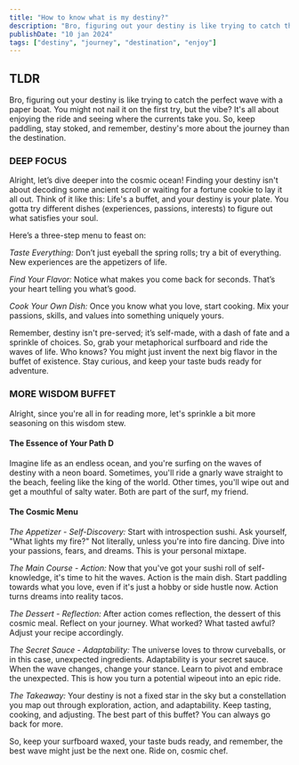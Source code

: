 ```yaml
---
title: "How to know what is my destiny?"
description: "Bro, figuring out your destiny is like trying to catch the perfect wave with a paper boat. You might not nail it on the first try, but the vibe?"
publishDate: "10 jan 2024"
tags: ["destiny", "journey", "destination", "enjoy"]
---
```


## TLDR

Bro, figuring out your destiny is like trying to catch the perfect wave with a paper boat. You might not nail it on the first try, but the vibe? It's all about enjoying the ride and seeing where the currents take you. So, keep paddling, stay stoked, and remember, destiny's more about the journey than the destination.

### DEEP FOCUS

Alright, let’s dive deeper into the cosmic ocean! Finding your destiny isn't about decoding some ancient scroll or waiting for a fortune cookie to lay it all out. Think of it like this: Life's a buffet, and your destiny is your plate. You gotta try different dishes (experiences, passions, interests) to figure out what satisfies your soul.

Here’s a three-step menu to feast on:

_Taste Everything:_ Don’t just eyeball the spring rolls; try a bit of everything. New experiences are the appetizers of life.

_Find Your Flavor:_ Notice what makes you come back for seconds. That’s your heart telling you what’s good.

_Cook Your Own Dish:_ Once you know what you love, start cooking. Mix your passions, skills, and values into something uniquely yours.

Remember, destiny isn't pre-served; it’s self-made, with a dash of fate and a sprinkle of choices. So, grab your metaphorical surfboard and ride the waves of life. Who knows? You might just invent the next big flavor in the buffet of existence. Stay curious, and keep your taste buds ready for adventure.

### MORE WISDOM BUFFET

Alright, since you're all in for reading more, let's sprinkle a bit more seasoning on this wisdom stew.

#### The Essence of Your Path D

Imagine life as an endless ocean, and you're surfing on the waves of destiny with a neon board. Sometimes, you'll ride a gnarly wave straight to the beach, feeling like the king of the world. Other times, you'll wipe out and get a mouthful of salty water. Both are part of the surf, my friend.

#### The Cosmic Menu

_The Appetizer - Self-Discovery:_ Start with introspection sushi. Ask yourself, "What lights my fire?" Not literally, unless you're into fire dancing. Dive into your passions, fears, and dreams. This is your personal mixtape.

_The Main Course - Action:_ Now that you've got your sushi roll of self-knowledge, it's time to hit the waves. Action is the main dish. Start paddling towards what you love, even if it's just a hobby or side hustle now. Action turns dreams into reality tacos.

_The Dessert - Reflection:_
After action comes reflection, the dessert of this cosmic meal. Reflect on your journey. What worked? What tasted awful? Adjust your recipe accordingly.

_The Secret Sauce - Adaptability:_
The universe loves to throw curveballs, or in this case, unexpected ingredients. Adaptability is your secret sauce. When the wave changes, change your stance. Learn to pivot and embrace the unexpected. This is how you turn a potential wipeout into an epic ride.

_The Takeaway:_
Your destiny is not a fixed star in the sky but a constellation you map out through exploration, action, and adaptability. Keep tasting, cooking, and adjusting. The best part of this buffet? You can always go back for more.

So, keep your surfboard waxed, your taste buds ready, and remember, the best wave might just be the next one. Ride on, cosmic chef.
